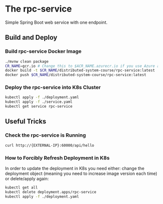 # The rpc-service

Simple Spring Boot web service with one endpoint.

## Build and Deploy

### Build rpc-service Docker Image

```sh
./mvnw clean package
CR_NAME=gcr.io # Change this to $ACR_NAME.azurecr.io if you use Azure as Container Registry provider, where ACR_NAME your unique Azure Container registry instance (see master README)
docker build -t $CR_NAME/distributed-system-course/rpc-service:latest .
docker push $CR_NAME/distributed-system-course/rpc-service:latest
```

### Deploy the rpc-service into K8s Cluster

```sh
kubectl apply -f ./deployment.yaml
kubectl apply -f ./service.yaml
kubectl get service rpc-service
```

## Useful Tricks

### Check the rpc-service is Running

```sh
curl http://{EXTERNAL-IP}:60000/api/hello
```

### How to Forcibly Refresh Deployment in K8s

In order to update the deployment in K8s you need either: change the deployment object (meaning you need to increase image version each time) or delete/apply again:

```sh
kubectl get all
kubectl delete deployment.apps/rpc-service
kubectl apply -f ./deployment.yaml
```
